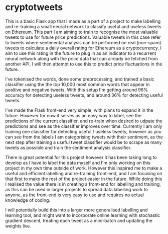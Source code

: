 # cryptotweets
This is a basic Flask app that I made as a part of a project to make labelling and re-training a small neural network to classify useful and useless tweets on Ethereum.
This part I am aiming to train to recognise the most valuable tweets to use for future price predictions. Valuable tweets in this case refer to tweets where sentimental
analysis can be performed on real (non-spam) tweets to calculate a daily overall rating for Ethereum as a cryptocurrency. I aim to use this rating in the future to plug
in as an indicator to a recurrent neural network along with the price data that can already be fetched from another API. I will then attempt to use this to predict price
fluctuations in the future.

I've tokenised the words, done some preprocessing, and trained a basic classifier using the the top 10,000 most common words that appear in positive and negative tweets.
With this setup I'm getting around 96% accuracy for detecting useless tweets, and around 36% for detecting useful tweets.

I've made the Flask front-end very simple, with plans to expand it in the future. However for now it serves as an easy way to label, see the predictions of the
current classifier, and re-train when desired to udpate the predictions and see as the classifier improves over time. Currently I am only training one classifier
for detecting useful / useless tweets, however as you can see from the labels I am categorising tweets with their sentiment, as the next step after training a 
useful tweet classifier would be to scrape as many tweets as possible and train the sentiment analysis classifier.

There is great potential for this project however it has been taking long to develop as I have to label the data myself and I'm only working on this project
in my own time outside of work. However this inspired me to make a useful and efficient labelling and re-training front-end, and I am focusing on that first to 
make the rest of the project easier in the future. While doing this I realised the value there is in creating a front-end for labelling and training, as this can
be used in larger projects to spread data labelling work to anyone, as the front-end is very easy to use and requires no actual knowledge of coding.

I will potentially build this into a larger more generalised labelling and learning tool, and might want to incorporate online learning with stochastic gradient descent,
treating each tweet as a mini-batch and updating the weights live. 

